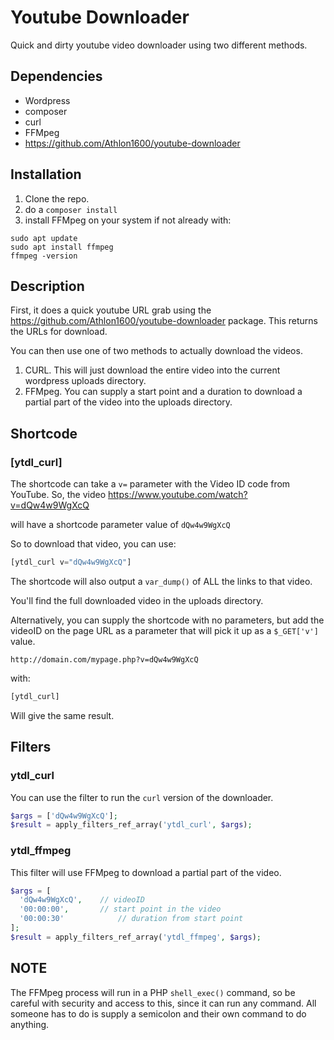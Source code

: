 # Youtube Downloader

Quick and dirty youtube video downloader using two different methods.

## Dependencies

-   Wordpress
-   composer
-   curl
-   FFMpeg
-   https://github.com/Athlon1600/youtube-downloader


## Installation

1.  Clone the repo.
2.  do a `composer install`
3.  install FFMpeg on your system if not already with:

```
sudo apt update
sudo apt install ffmpeg
ffmpeg -version
```


## Description

First, it does a quick youtube URL grab using the https://github.com/Athlon1600/youtube-downloader package. This returns the URLs for download.

You can then use one of two methods to actually download the videos.

1.  CURL. This will just download the entire video into the current wordpress uploads directory.
2.  FFMpeg. You can supply a start point and a duration to download a partial part of the video into the uploads directory.


## Shortcode

### [ytdl_curl]

The shortcode can take a `v=` parameter with the Video ID code from YouTube. So, the video https://www.youtube.com/watch?v=dQw4w9WgXcQ

will have a shortcode parameter value of `dQw4w9WgXcQ`

So to download that video, you can use:

```php
[ytdl_curl v="dQw4w9WgXcQ"]
```


The shortcode will also output a `var_dump()` of ALL the links to that video.

You'll find the full downloaded video in the uploads directory.


Alternatively, you can supply the shortcode with no parameters, but add the videoID on the page URL as a parameter that will pick it up as a `$_GET['v']` value.

```http
http://domain.com/mypage.php?v=dQw4w9WgXcQ
```

with:

```php
[ytdl_curl]
```

Will give the same result.



## Filters

### ytdl_curl

You can use the filter to run the `curl` version of the downloader.

```php
$args = ['dQw4w9WgXcQ'];
$result = apply_filters_ref_array('ytdl_curl', $args);
```


### ytdl_ffmpeg

This filter will use FFMpeg to download a partial part of the video.

```php
$args = [
  'dQw4w9WgXcQ', 	// videoID
  '00:00:00', 		// start point in the video
  '00:00:30'			// duration from start point
];
$result = apply_filters_ref_array('ytdl_ffmpeg', $args);
```

## NOTE

The FFMpeg process will run in a PHP `shell_exec()` command, so be careful with security and access to this, since it can run any command. All someone has to do is supply a semicolon and their own command to do anything.

